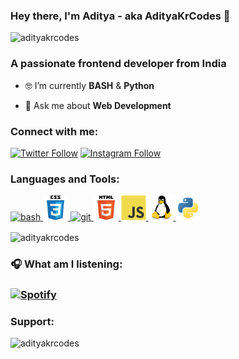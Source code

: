 ### Hey there, I'm Aditya - aka AdityaKrCodes 👋
<!-- [![Website](https://img.shields.io/website?style=flat-square&url=https%3A%2F%2Fadityakrcodes.github.io%2F)
](https://adityakrcodes.github.io/) -->

<img src="https://komarev.com/ghpvc/?username=adityakrcodes&label=Profile%20views&color=0e75b6&style=flat-square" alt="adityakrcodes" /> </p> 
### A passionate frontend developer from India

 
  
- 🤓 I’m currently **BASH** & **Python**  
  
- 💬 Ask me about **Web Development**  
  
<h3 align="left">Connect with me:</h3>  

[![Twitter Follow](https://img.shields.io/twitter/follow/adityakrcodes?color=black&label=%40adityakrcodes&logo=Twitter&style=flat-square)](https://www.twitter.com/adityakrcodes)
[![Instagram Follow](https://img.shields.io/badge/IG:-@adityakrcodes-black?style=flat-square&logo=instagram)](https://www.instagram.com/adityakrcodes)
<p align="left">  
  
<h3 align="left">Languages and Tools:</h3>  
<p align="left"> <a href="https://www.gnu.org/software/bash/" target="_blank"> <img src="https://www.vectorlogo.zone/logos/gnu_bash/gnu_bash-icon.svg" alt="bash" width="40" height="40"/> </a> <a href="https://www.w3schools.com/css/" target="_blank"> <img src="https://raw.githubusercontent.com/devicons/devicon/master/icons/css3/css3-original-wordmark.svg" alt="css3" width="40" height="40"/> </a> <a href="https://git-scm.com/" target="_blank"> <img src="https://www.vectorlogo.zone/logos/git-scm/git-scm-icon.svg" alt="git" width="40" height="40"/> </a> <a href="https://www.w3.org/html/" target="_blank"> <img src="https://raw.githubusercontent.com/devicons/devicon/master/icons/html5/html5-original-wordmark.svg" alt="html5" width="40" height="40"/> </a> <a href="https://developer.mozilla.org/en-US/docs/Web/JavaScript" target="_blank"> <img src="https://raw.githubusercontent.com/devicons/devicon/master/icons/javascript/javascript-original.svg" alt="javascript" width="40" height="40"/> </a> <a href="https://www.linux.org/" target="_blank"> <img src="https://raw.githubusercontent.com/devicons/devicon/master/icons/linux/linux-original.svg" alt="linux" width="40" height="40"/> </a> <a href="https://www.python.org" target="_blank"> <img src="https://raw.githubusercontent.com/devicons/devicon/master/icons/python/python-original.svg" alt="python" width="40" height="40"/> </a> </p>  
<p><img align="center" src="https://github-readme-stats.vercel.app/api/top-langs?username=adityakrcodes&show_icons=true&locale=en&layout=compact" alt="adityakrcodes" /></p>
<h3 align="left"> 🎧 What am I listening: <h3>

[![Spotify](https://github-spotify-now-playin.vercel.app/api/spotify)](https://open.spotify.com/user/31ke65y4vvmlqqqsjybg3foclmw4)

<h3 align="left">Support:</h3>  
<p><a href="https://www.buymeacoffee.com/adityakrcodes"> <img align="left" src="https://cdn.buymeacoffee.com/buttons/v2/default-yellow.png" height="50" width="210" alt="adityakrcodes" /></a></p><br><br>  
 
